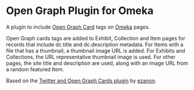 # Open Graph Plugin for Omeka

A plugin to include [Open Graph Card](http://ogp.me/) tags on [Omeka](http://omeka.org/) pages.

Open Graph cards tags are added to Exhibit, Collection and Item pages for records that include dc.title and dc.description metadata. For Items with a file that has a thumbnail, a thumbnail image URL is added.  For Exhibits and Collections, the URL representative thumbnail image is used.  For other pages, the site title and description are used, along with an image URL from a random featured Item.

Based on the [Twitter and Open Graph Cards plugin](https://github.com/ezanon/omeka-twitter-opengraph-cards-plugin) by [ezanon](https://github.com/ezanon).
